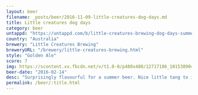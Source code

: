 ```yaml
---
layout: beer
filename: _posts/beer/2016-11-09-little-creatures-dog-days.md
title: Little creatures dog days
category: beer
untappd: "https://untappd.com/b/little-creatures-brewing-dog-days-summer-beer/1238567"
country: "Australia"
brewery: "Little Creatures Brewing"
breweryURL: "/brewery/little-creatures-brewing.html"
style: "Golden Ale"
score: 7
img: https://scontent.xx.fbcdn.net/v/t1.0-0/p480x480/12717186_10153890415423745_6451428281725925044_n.jpg?oh=ede8198df82c998819611c06ff789c5f&oe=59CB3632
beer-date: "2016-02-14"
desc: "Surprisingly flavourful for a summer beer. Nice little tang to it"
permalink: /beer/:title.html
---
```

